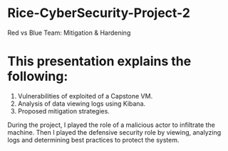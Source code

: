 # Rice-CyberSecurity-Project-2
Red vs Blue Team: Mitigation &amp; Hardening

# This presentation explains the following:
1. Vulnerabilities of exploited of a Capstone VM.
2. Analysis of data viewing logs using Kibana.
3. Proposed mitigation strategies.

During the project, I played the role of a malicious actor to infiltrate the machine. Then I played the defensive security role by viewing, analyzing logs and determining best practices to protect the system. 
